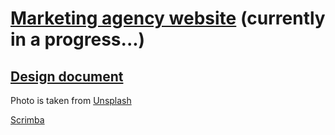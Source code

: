 # [Marketing agency website]( https://frontendella.github.io/Marketing-agency-website/) (currently in a progress...)


## [Design document](https://xd.adobe.com/spec/f255d364-6d5e-4aaf-7703-6f8d0a398281-8464/grid)

Photo is taken from [Unsplash](https://unsplash.com/)

[Scrimba](https://scrimba.com/learn/responsive)